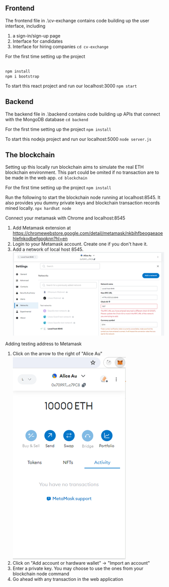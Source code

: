 ## Frontend

The frontend file in .\cv-exchange contains code building up the user interface, including

1. a sign-in/sign-up page
2. Interface for candidates
3. Interface for hiring companies
`cd cv-exchange`

For the first time setting up the project

```

npm install
npm i bootstrap

```

To start this react project and run our localhost:3000
`npm start`

## Backend

The backend file in .\backend contains code building up APIs that connect with the MongoDB database
`cd backend`

For the first time setting up the project
`npm install`

To start this nodejs project and run our localhost:5000
`node server.js`

## The blockchain

Setting up this locally run blockchain aims to simulate the real ETH blockchain environment. This part could be omited if no transaction are to be made in the web app.
`cd blockchain`

For the first time setting up the project
`npm install`

Run the following to start the blockchain node running at localhost:8545. It also provides you dummy private keys and blockchain transaction records mined locally. 
`npx hardhat node`

Connect your metamask with Chrome and localhost:8545
1. Add Metamask extension at https://chromewebstore.google.com/detail/metamask/nkbihfbeogaeaoehlefnkodbefgpgknn?hl=en
2. Login to your Metamask account. Create one if you don't have it.
3. Add a network of local host 8545.
![Adding local host 8545 to the list of networks in Metamask](network-setup.png)

Adding testing address to Metamask
1. Click on the arrow to the right of "Alice Au" ![Metamask page](metamask-popup.png)
2. Click on "Add account or hardware wallet" -> "Import an account"
3. Enter a private key. You may choose to use the ones from your blockchain node command
4. Go ahead with any transaction in the web application